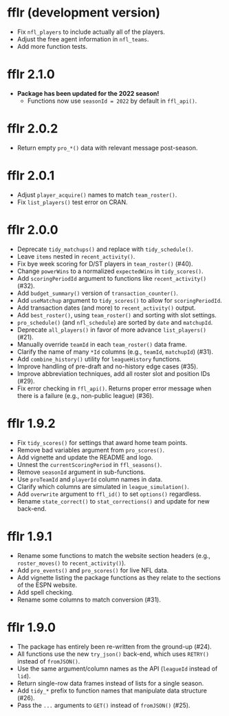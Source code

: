 # fflr (development version)

* Fix `nfl_players` to include actually all of the players.
* Adjust the free agent information in `nfl_teams`.
* Add more function tests.

# fflr 2.1.0

* **Package has been updated for the 2022 season!**
  * Functions now use `seasonId = 2022` by default in `ffl_api()`.

# fflr 2.0.2

* Return empty `pro_*()` data with relevant message post-season. 

# fflr 2.0.1

* Adjust `player_acquire()` names to match `team_roster()`.
* Fix `list_players()` test error on CRAN.

# fflr 2.0.0

* Deprecate `tidy_matchups()` and replace with `tidy_schedule()`.
* Leave `items` nested in `recent_activity()`.
* Fix bye week scoring for D/ST players in `team_roster()` (#40).
* Change `powerWins` to a normalized `expectedWins` in `tidy_scores()`.
* Add `scoringPeriodId` argument to functions like `recent_activity()` (#32).
* Add `budget_summary()` version of `transaction_counter()`.
* Add `useMatchup` argument to `tidy_scores()` to allow for `scoringPeriodId`.
* Add transaction dates (and more) to `recent_activity()` output.
* Add `best_roster()`, using `team_roster()` and sorting with slot settings.
* `pro_schedule()` (and `nfl_schedule`) are sorted by `date` and `matchupId`.
* Deprecate `all_players()` in favor of more advance `list_players()` (#21).
* Manually override `teamId` in each `team_roster()` data frame.
* Clarify the name of many `*Id` columns (e.g., `teamId`, `matchupId`) (#31).
* Add `combine_history()` utility for `leagueHistory` functions.
* Improve handling of pre-draft and no-history edge cases (#35).
* Improve abbreviation techniques, add all roster slot and position IDs (#29).
* Fix error checking in `ffl_api()`. Returns proper error message when there is
a failure (e.g., non-public league) (#36).

# fflr 1.9.2

* Fix `tidy_scores()` for settings that award home team points.
* Remove bad variables argument from `pro_scores()`.
* Add vignette and update the README and logo.
* Unnest the `currentScoringPeriod` in `ffl_seasons()`.
* Remove `seasonId` argument in sub-functions.
* Use `proTeamId` and `playerId` column names in data.
* Clarify which columns are simulated in `league_simulation()`.
* Add `overwrite` argument to `ffl_id()` to set `options()` regardless.
* Rename `state_correct()` to `stat_corrections()` and update for new back-end.

# fflr 1.9.1

* Rename some functions to match the website section headers (e.g.,
`roster_moves()` to `recent_activity()`).
* Add `pro_events()` and `pro_scores()` for live NFL data.
* Add vignette listing the package functions as they relate to the sections of
the ESPN website.
* Add spell checking.
* Rename some columns to match conversion (#31).

# fflr 1.9.0

* The package has entirely been re-written from the ground-up (#24).
* All functions use the new `try_json()` back-end, which uses `RETRY()` instead
of `fromJSON()`.
* Use the same argument/column names as the API (`leagueId` instead of `lid`).
* Return single-row data frames instead of lists for a single season.
* Add `tidy_*` prefix to function names that manipulate data structure (#26).
* Pass the `...` arguments to `GET()` instead of `fromJSON()` (#25).
